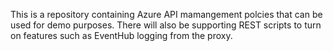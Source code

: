 This is a repository containing Azure API mamangement polcies that can be used for demo purposes.
There will also be supporting REST scripts to turn on features such as EventHub logging from the proxy.